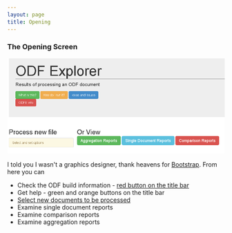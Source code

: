 ```yaml
---
layout: page
title: Opening
---
```

### The Opening Screen

![opening](/images/intro.png)

I told you I wasn\'t a graphics designer, thank heavens for [Bootstrap](http://getbootstrap.com/).
From here you can

* Check the ODF build information - [red button on the title bar](info.md)
* Get help - green and orange buttons on the title bar
* [Select new documents to be processed](process.md)
* Examine single document reports
* Examine comparison reports
* Examine aggregation reports

